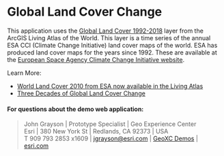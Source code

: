 # Global Land Cover Change


This application uses the [Global Land Cover 1992-2018](https://www.arcgis.com/home/item.html?id=1453082255024699af55c960bc3dc1fe) layer from the ArcGIS Living Atlas of the World. This layer is a time series of the annual ESA CCI (Climate Change Initiative) land cover maps of the world. ESA has produced land cover maps for the years since 1992. These are available at the [European Space Agency Climate Change Initiative website](https://www.esa-landcover-cci.org/).

Learn More:

* [World Land Cover 2010 from ESA now available in the Living Atlas](https://www.esri.com/arcgis-blog/products/data-management/data-management/world-land-cover-2010-from-esa-now-available-in-the-living-atlas/)
* [Three Decades of Global Land Cover Change](https://www.esri.com/arcgis-blog/products/arcgis-living-atlas/mapping/three-decades-of-global-land-cover-change/)



#### For questions about the demo web application:
> John Grayson | Prototype Specialist | Geo Experience Center\
> Esri | 380 New York St | Redlands, CA 92373 | USA\
> T 909 793 2853 x1609 | [jgrayson@esri.com](mailto:jgrayson@esri.com) | [GeoXC Demos](https://www.esriurl.com/GeoXCDemos) | [esri.com](https://www.esri.com)
